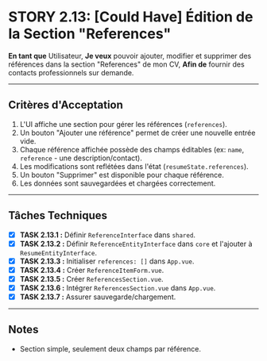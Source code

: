 # STORY 2.13: [Could Have] Édition de la Section "References"

**En tant que** Utilisateur,
**Je veux** pouvoir ajouter, modifier et supprimer des références dans la section "References" de mon CV,
**Afin de** fournir des contacts professionnels sur demande.

---

## Critères d'Acceptation

1.  L'UI affiche une section pour gérer les références (`references`).
2.  Un bouton "Ajouter une référence" permet de créer une nouvelle entrée vide.
3.  Chaque référence affichée possède des champs éditables (ex: `name`, `reference` - une description/contact).
4.  Les modifications sont reflétées dans l'état (`resumeState.references`).
5.  Un bouton "Supprimer" est disponible pour chaque référence.
6.  Les données sont sauvegardées et chargées correctement.

---

## Tâches Techniques

-   [X] **TASK 2.13.1 :** Définir `ReferenceInterface` dans `shared`.
-   [X] **TASK 2.13.2 :** Définir `ReferenceEntityInterface` dans `core` et l'ajouter à `ResumeEntityInterface`.
-   [X] **TASK 2.13.3 :** Initialiser `references: []` dans `App.vue`.
-   [X] **TASK 2.13.4 :** Créer `ReferenceItemForm.vue`.
-   [X] **TASK 2.13.5 :** Créer `ReferencesSection.vue`.
-   [X] **TASK 2.13.6 :** Intégrer `ReferencesSection.vue` dans `App.vue`.
-   [X] **TASK 2.13.7 :** Assurer sauvegarde/chargement.

---

## Notes
- Section simple, seulement deux champs par référence. 
